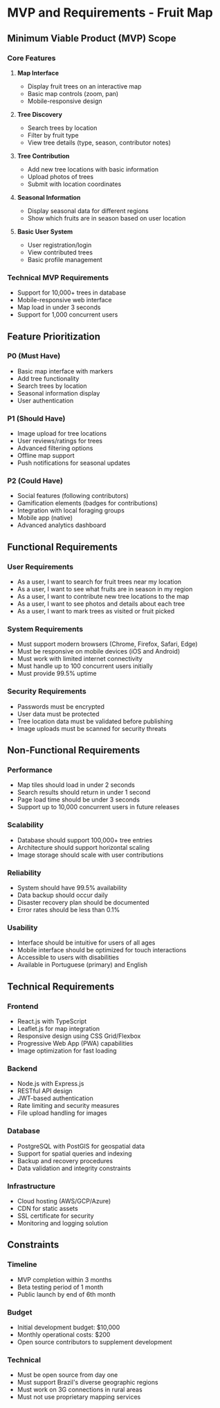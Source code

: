# MVP and Requirements - Fruit Map

## Minimum Viable Product (MVP) Scope

### Core Features
1. **Map Interface**
   - Display fruit trees on an interactive map
   - Basic map controls (zoom, pan)
   - Mobile-responsive design

2. **Tree Discovery**
   - Search trees by location
   - Filter by fruit type
   - View tree details (type, season, contributor notes)

3. **Tree Contribution**
   - Add new tree locations with basic information
   - Upload photos of trees
   - Submit with location coordinates

4. **Seasonal Information**
   - Display seasonal data for different regions
   - Show which fruits are in season based on user location

5. **Basic User System**
   - User registration/login
   - View contributed trees
   - Basic profile management

### Technical MVP Requirements
- Support for 10,000+ trees in database
- Mobile-responsive web interface
- Map load in under 3 seconds
- Support for 1,000 concurrent users

## Feature Prioritization

### P0 (Must Have)
- Basic map interface with markers
- Add tree functionality
- Search trees by location
- Seasonal information display
- User authentication

### P1 (Should Have)
- Image upload for tree locations
- User reviews/ratings for trees
- Advanced filtering options
- Offline map support
- Push notifications for seasonal updates

### P2 (Could Have)
- Social features (following contributors)
- Gamification elements (badges for contributions)
- Integration with local foraging groups
- Mobile app (native)
- Advanced analytics dashboard

## Functional Requirements

### User Requirements
- As a user, I want to search for fruit trees near my location
- As a user, I want to see what fruits are in season in my region
- As a user, I want to contribute new tree locations to the map
- As a user, I want to see photos and details about each tree
- As a user, I want to mark trees as visited or fruit picked

### System Requirements
- Must support modern browsers (Chrome, Firefox, Safari, Edge)
- Must be responsive on mobile devices (iOS and Android)
- Must work with limited internet connectivity
- Must handle up to 100 concurrent users initially
- Must provide 99.5% uptime

### Security Requirements
- Passwords must be encrypted
- User data must be protected
- Tree location data must be validated before publishing
- Image uploads must be scanned for security threats

## Non-Functional Requirements

### Performance
- Map tiles should load in under 2 seconds
- Search results should return in under 1 second
- Page load time should be under 3 seconds
- Support up to 10,000 concurrent users in future releases

### Scalability
- Database should support 100,000+ tree entries
- Architecture should support horizontal scaling
- Image storage should scale with user contributions

### Reliability
- System should have 99.5% availability
- Data backup should occur daily
- Disaster recovery plan should be documented
- Error rates should be less than 0.1%

### Usability
- Interface should be intuitive for users of all ages
- Mobile interface should be optimized for touch interactions
- Accessible to users with disabilities
- Available in Portuguese (primary) and English

## Technical Requirements

### Frontend
- React.js with TypeScript
- Leaflet.js for map integration
- Responsive design using CSS Grid/Flexbox
- Progressive Web App (PWA) capabilities
- Image optimization for fast loading

### Backend
- Node.js with Express.js
- RESTful API design
- JWT-based authentication
- Rate limiting and security measures
- File upload handling for images

### Database
- PostgreSQL with PostGIS for geospatial data
- Support for spatial queries and indexing
- Backup and recovery procedures
- Data validation and integrity constraints

### Infrastructure
- Cloud hosting (AWS/GCP/Azure)
- CDN for static assets
- SSL certificate for security
- Monitoring and logging solution

## Constraints

### Timeline
- MVP completion within 3 months
- Beta testing period of 1 month
- Public launch by end of 6th month

### Budget
- Initial development budget: $10,000
- Monthly operational costs: $200
- Open source contributors to supplement development

### Technical
- Must be open source from day one
- Must support Brazil's diverse geographic regions
- Must work on 3G connections in rural areas
- Must not use proprietary mapping services